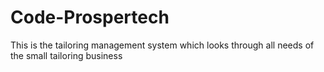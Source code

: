 # Code-Prospertech
This is the tailoring management system which looks through all needs of the small tailoring business 
